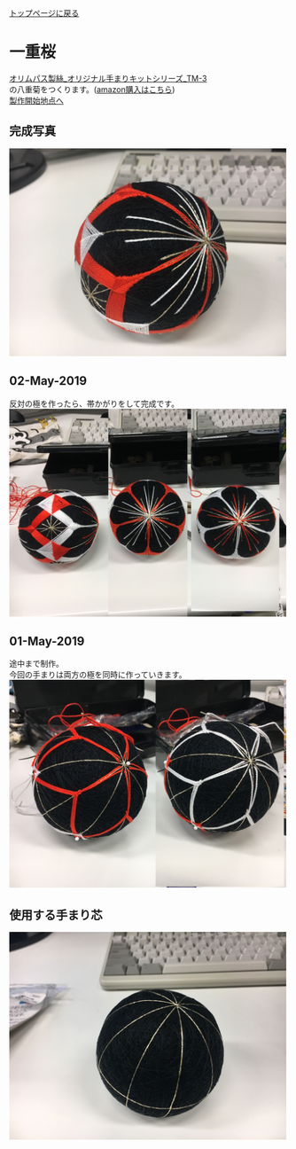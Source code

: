 [トップページに戻る](./../README.md#temari-craft)

# 一重桜
[オリムパス製絲_オリジナル手まりキットシリーズ_TM-3](https://www.olympus-thread.com/lineup/hand_made/1489/)  
の八重菊をつくります。([amazon購入はこちら](https://www.amazon.co.jp/%E3%82%AA%E3%83%AA%E3%83%A0%E3%83%91%E3%82%B9%E8%A3%BD%E7%B5%B2-Olympus-Thred-TM-3-%E4%B8%89%E3%81%A4%E9%87%8D%E3%81%AD%E3%81%A4%E3%82%80%E5%9E%8B%E3%83%BB%E4%B8%80%E9%87%8D%E6%A1%9C/dp/B002KLNUAE))  
[製作開始地点へ](#%E4%BD%BF%E7%94%A8%E3%81%99%E3%82%8B%E6%89%8B%E3%81%BE%E3%82%8A%E8%8A%AF)  

## 完成写真  
<img src="https://github.com/Masaki-Okuyama/Temari-craft/blob/images/008_after.jpg" alt="008_after" width="500"/>  

## 02-May-2019
反対の極を作ったら、帯かがりをして完成です。  
<img src="https://github.com/Masaki-Okuyama/Temari-craft/blob/images/20190502.jpg" alt="20190502" width="500"/>  

## 01-May-2019
途中まで制作。  
今回の手まりは両方の極を同時に作っていきます。    
<img src="https://github.com/Masaki-Okuyama/Temari-craft/blob/images/20190501.jpg" alt="20190501" width="500"/>  

## 使用する手まり芯
<img src="https://github.com/Masaki-Okuyama/Temari-craft/blob/images/008_before.jpg" alt="008_before" width="500"/>  

